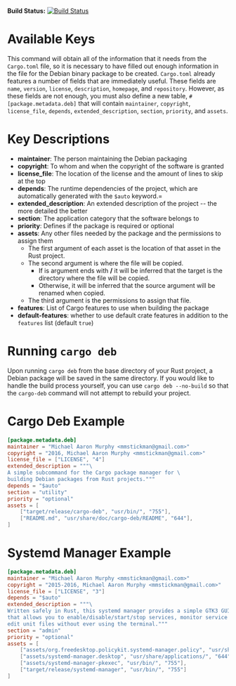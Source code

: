**Build Status:** [![Build Status](https://travis-ci.org/mmstick/cargo-deb.png?branch=master)](https://travis-ci.org/mmstick/cargo-deb)

# Available Keys

This command will obtain all of the information that it needs from the `Cargo.toml` file, so it is necessary to have filled out enough information in the file for the Debian binary package to be created. `Cargo.toml` already features a number of fields that are immediately useful. These fields are `name`, `version`, `license`, `description`, `homepage`, and `repository`. However, as these fields are not enough, you must also define a new table, `#[package.metadata.deb]` that will contain `maintainer`, `copyright`, `license_file`, `depends`, `extended_description`, `section`, `priority`, and `assets`.

# Key Descriptions

- **maintainer**: The person maintaining the Debian packaging
- **copyright**: To whom and when the copyright of the software is granted
- **license_file**: The location of the license and the amount of lines to skip at the top
- **depends**: The runtime dependencies of the project, which are automatically generated with the `$auto` keyword.=
- **extended_description**: An extended description of the project -- the more detailed the better
- **section**: The application category that the software belongs to
- **priority**: Defines if the package is required or optional
- **assets**: Any other files needed by the package and the permissions to assign them
    - The first argument of each asset is the location of that asset in the Rust project.
    - The second argument is where the file will be copied.
        - If is argument ends with **/** it will be inferred that the target is the directory where the file will be copied.
        - Otherwise, it will be inferred that the source argument will be renamed when copied.
    - The third argument is the permissions to assign that file.
 - **features**: List of Cargo features to use when building the package
 - **default-features**: whether to use default crate features in addition to the `features` list (default `true`)

# Running `cargo deb`
Upon running `cargo deb` from the base directory of your Rust project, a Debian package will be saved in the same
directory. If you would like to handle the build process yourself, you can use `cargo deb --no-build` so that the
`cargo-deb` command will not attempt to rebuild your project.

# Cargo Deb Example

```toml
[package.metadata.deb]
maintainer = "Michael Aaron Murphy <mmstickman@gmail.com>"
copyright = "2016, Michael Aaron Murphy <mmstickman@gmail.com>"
license_file = ["LICENSE", "4"]
extended_description = """\
A simple subcommand for the Cargo package manager for \
building Debian packages from Rust projects."""
depends = "$auto"
section = "utility"
priority = "optional"
assets = [
    ["target/release/cargo-deb", "usr/bin/", "755"],
    ["README.md", "usr/share/doc/cargo-deb/README", "644"],
]
```

# Systemd Manager Example

```toml
[package.metadata.deb]
maintainer = "Michael Aaron Murphy <mmstickman@gmail.com>"
copyright = "2015-2016, Michael Aaron Murphy <mmstickman@gmail.com>"
license_file = ["LICENSE", "3"]
depends = "$auto"
extended_description = """\
Written safely in Rust, this systemd manager provides a simple GTK3 GUI interface \
that allows you to enable/disable/start/stop services, monitor service logs, and \
edit unit files without ever using the terminal."""
section = "admin"
priority = "optional"
assets = [
    ["assets/org.freedesktop.policykit.systemd-manager.policy", "usr/share/polkit-1/actions/", "644"],
    ["assets/systemd-manager.desktop", "usr/share/applications/", "644"],
    ["assets/systemd-manager-pkexec", "usr/bin/", "755"],
    ["target/release/systemd-manager", "usr/bin/", "755"]
]
```
